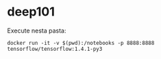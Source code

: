 # deep101

Execute nesta pasta:
```
docker run -it -v $(pwd):/notebooks -p 8888:8888 tensorflow/tensorflow:1.4.1-py3
```

